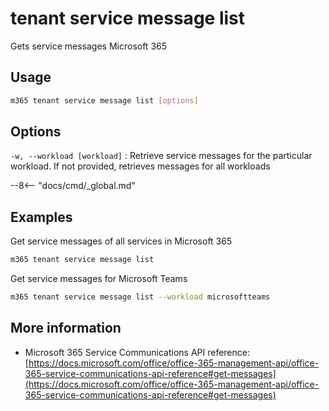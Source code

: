 # tenant service message list

Gets service messages Microsoft 365

## Usage

```sh
m365 tenant service message list [options]
```

## Options

`-w, --workload [workload]`
: Retrieve service messages for the particular workload. If not provided, retrieves messages for all workloads

--8<-- "docs/cmd/_global.md"

## Examples

Get service messages of all services in Microsoft 365

```sh
m365 tenant service message list
```

Get service messages for Microsoft Teams

```sh
m365 tenant service message list --workload microsoftteams
```

## More information

- Microsoft 365 Service Communications API reference: [https://docs.microsoft.com/office/office-365-management-api/office-365-service-communications-api-reference#get-messages](https://docs.microsoft.com/office/office-365-management-api/office-365-service-communications-api-reference#get-messages)
